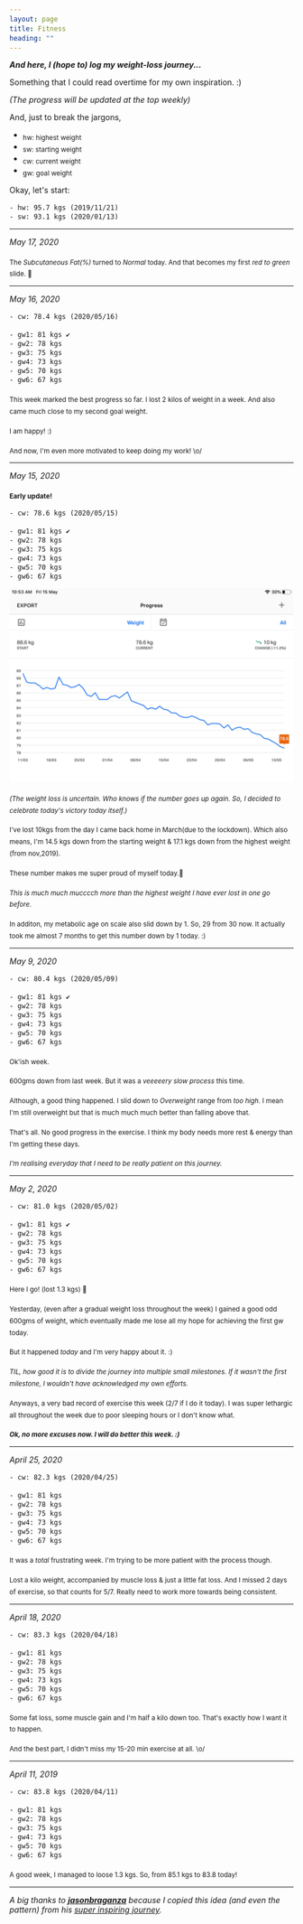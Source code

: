```yaml
---
layout: page
title: Fitness
heading: ""
---
```


***And here, I (hope to) log my weight-loss journey...***

Something that I could read overtime for my own inspiration. :)

*(The progress will be updated at the top weekly)*

And, just to break the jargons,

- <sub>hw: highest weight</sub>
- <sub>sw: starting weight</sub>
- <sub>cw: current weight</sub>
- <sub>gw: goal weight</sub>

Okay, let's start:

    - hw: 95.7 kgs (2019/11/21)
    - sw: 93.1 kgs (2020/01/13)

---

*May 17, 2020*

<sub>The *Subcutaneous Fat(%)* turned to *Normal* today. And that becomes my first *red to green* slide. 🎉️</sub>

---

*May 16, 2020*

    - cw: 78.4 kgs (2020/05/16)

    - gw1: 81 kgs ✔️
    - gw2: 78 kgs
    - gw3: 75 kgs
    - gw4: 73 kgs
    - gw5: 70 kgs
    - gw6: 67 kgs

<sub>This week marked the best progress so far. I lost 2 kilos of weight in a week. And also came much close to my second goal weight.</sub>

<sub>I am happy! :)</sub>

<sub>And now, I'm even more motivated to keep doing my work! \o/</sub>

---

*May 15, 2020*

**<sub>Early update!</sub>**

    - cw: 78.6 kgs (2020/05/15)

    - gw1: 81 kgs ✔️
    - gw2: 78 kgs
    - gw3: 75 kgs
    - gw4: 73 kgs
    - gw5: 70 kgs
    - gw6: 67 kgs

![progress](assets/progress.jpeg)

*<sub>(The weight loss is uncertain. Who knows if the number goes up again. So, I decided to celebrate today's victory today itself.)</sub>*

<sub>I've lost 10kgs from the day I came back home in March(due to the lockdown). Which also means, I'm 14.5 kgs down from the starting weight & 17.1 kgs down from the highest weight (from nov,2019).</sub>

<sub>These number makes me super proud of myself today.🙂️</sub>

*<sub> This is much much mucccch more than the highest weight I have ever lost in one go before.</sub>*

<sub>In additon, my metabolic age on scale also slid down by 1. So, 29 from 30 now. It actually took me almost 7 months to get this number down by 1 today. :)</sub>

---

*May 9, 2020*

    - cw: 80.4 kgs (2020/05/09)

    - gw1: 81 kgs ✔️
    - gw2: 78 kgs
    - gw3: 75 kgs
    - gw4: 73 kgs
    - gw5: 70 kgs
    - gw6: 67 kgs

<sub>Ok'ish week.</sub>

<sub>600gms down from last week. But it was a *veeeeery slow process* this time. </sub>

<sub>Although, a good thing happened. I slid down to *Overweight* range from *too high*. I mean I'm still overweight but that is much much much better than falling above that.</sub>

<sub>That's all. No good progress in the exercise. I think my body needs more rest & energy than I'm getting these days.</sub>

*<sub>I'm realising everyday that I need to be really patient on this journey.</sub>*

---

*May 2, 2020*

    - cw: 81.0 kgs (2020/05/02)

    - gw1: 81 kgs ✔️
    - gw2: 78 kgs
    - gw3: 75 kgs
    - gw4: 73 kgs
    - gw5: 70 kgs
    - gw6: 67 kgs

<sub>Here I go! (lost 1.3 kgs) 🎉️</sub>

<sub>Yesterday, (even after a gradual weight loss throughout the week) I gained a good odd 600gms of weight, which eventually made me lose all my hope for achieving the first gw today.</sub>

<sub>But it happened *today* and I'm very happy about it. :)</sub>

*<sub>TIL, how good it is to divide the journey into multiple small milestones. If it wasn't the first milestone, I wouldn't have acknowledged my own efforts. </sub>*

<sub>Anyways, a very bad record of exercise this week (2/7 if I do it today). I was super lethargic all throughout the week due to poor sleeping hours or I don't know what.</sub>
 
***<sub>Ok, no more excuses now. I will do better this week. :)</sub>***

---

*April 25, 2020*

    - cw: 82.3 kgs (2020/04/25)

    - gw1: 81 kgs
    - gw2: 78 kgs
    - gw3: 75 kgs
    - gw4: 73 kgs
    - gw5: 70 kgs
    - gw6: 67 kgs

<sub>It was a *total* frustrating week. I'm trying to be more patient with the process though. </sub>

<sub>Lost a kilo weight, accompanied by muscle loss & just a little fat loss. And I missed 2 days of exercise, so that counts for 5/7. Really need to work more towards being consistent.</sub>

---

*April 18, 2020*

    - cw: 83.3 kgs (2020/04/18)

    - gw1: 81 kgs
    - gw2: 78 kgs
    - gw3: 75 kgs
    - gw4: 73 kgs
    - gw5: 70 kgs
    - gw6: 67 kgs

<sub>Some fat loss, some muscle gain and I'm half a kilo down too. That's exactly how I want it to happen. </sub>

<sub>And the best part, I didn't miss my 15-20 min exercise at all. \o/</sub>

---

*April 11, 2019*

    - cw: 83.8 kgs (2020/04/11)

    - gw1: 81 kgs
    - gw2: 78 kgs
    - gw3: 75 kgs
    - gw4: 73 kgs
    - gw5: 70 kgs
    - gw6: 67 kgs

<sub>A good week, I managed to loose 1.3 kgs. So, from 85.1 kgs to 83.8 today!</sub>

***

*A big thanks to **[jasonbraganza](https://janusworx.com/)** because I copied this idea (and even the pattern) from his [super inspiring journey](https://ele.janusworx.com/@jason/103395142013327506).*
